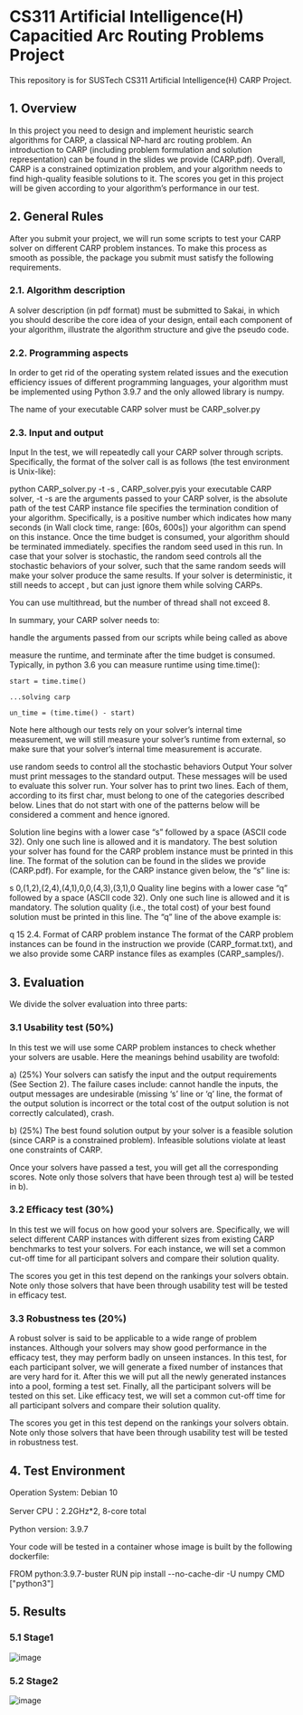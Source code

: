 # CS311 Artificial Intelligence(H) Capacitied Arc Routing Problems Project
This repository is for SUSTech CS311 Artificial Intelligence(H) CARP Project.
## 1. Overview
In this project you need to design and implement heuristic search algorithms for CARP, a classical NP-hard arc routing problem. An introduction to CARP (including problem formulation and solution representation) can be found in the slides we provide (CARP.pdf). Overall, CARP is a constrained optimization problem, and your algorithm needs to find high-quality feasible solutions to it. The scores you get in this project will be given according to your algorithm’s performance in our test.

## 2. General Rules
After you submit your project, we will run some scripts to test your CARP solver on different CARP problem instances. To make this process as smooth as possible, the package you submit must satisfy the following requirements.

### 2.1. Algorithm description
A solver description (in pdf format) must be submitted to Sakai, in which you should describe the core idea of your design, entail each component of your algorithm, illustrate the algorithm structure and give the pseudo code.

### 2.2. Programming aspects
In order to get rid of the operating system related issues and the execution efficiency issues of different programming languages, your algorithm must be implemented using Python 3.9.7 and the only allowed library is numpy.

The name of your executable CARP solver must be CARP_solver.py

### 2.3. Input and output
Input
In the test, we will repeatedly call your CARP solver through scripts. Specifically, the format of the solver call is as follows (the test environment is Unix-like):

python CARP_solver.py <CARP instance file> -t <termination> -s <random seed>
, CARP_solver.pyis your executable CARP solver, <CARP instance file> -t <termination> -s <random seed>are the arguments passed to your CARP solver, <CARP instance file> is the absolute path of the test CARP instance file specifies the termination condition of your algorithm. Specifically, <termination> is a positive number which indicates how many seconds (in Wall clock time, range: [60s, 600s]) your algorithm can spend on this instance. Once the time budget is consumed, your algorithm should be terminated immediately. <random seed> specifies the random seed used in this run. In case that your solver is stochastic, the random seed controls all the stochastic behaviors of your solver, such that the same random seeds will make your solver produce the same results. If your solver is deterministic, it still needs to accept , but can just ignore them while solving CARPs.

You can use multithread, but the number of thread shall not exceed 8.

In summary, your CARP solver needs to:

handle the arguments passed from our scripts while being called as above

measure the runtime, and terminate after the time budget is consumed. Typically, in python 3.6 you can measure runtime using time.time():

    start = time.time()

    ...solving carp

    un_time = (time.time() - start)
Note here although our tests rely on your solver’s internal time measurement, we will still measure your solver’s runtime from external, so make sure that your solver’s internal time measurement is accurate.

use random seeds to control all the stochastic behaviors
Output
Your solver must print messages to the standard output. These messages will be used to evaluate this solver run. Your solver has to print two lines. Each of them, according to its first char, must belong to one of the categories described below. Lines that do not start with one of the patterns below will be considered a comment and hence ignored.

Solution line begins with a lower case “s” followed by a space (ASCII code 32). Only one such line is allowed and it is mandatory. The best solution your solver has found for the CARP problem instance must be printed in this line. The format of the solution can be found in the slides we provide (CARP.pdf). For example, for the CARP instance given below, the “s” line is:

s 0,(1,2),(2,4),(4,1),0,0,(4,3),(3,1),0
Quality line begins with a lower case “q” followed by a space (ASCII code 32). Only one such line is allowed and it is mandatory. The solution quality (i.e., the total cost) of your best found solution must be printed in this line. The “q” line of the above example is:

q 15
2.4. Format of CARP problem instance
The format of the CARP problem instances can be found in the instruction we provide (CARP_format.txt), and we also provide some CARP instance files as examples (CARP_samples/).

## 3. Evaluation
We divide the solver evaluation into three parts:

### 3.1 Usability test (50%)
In this test we will use some CARP problem instances to check whether your solvers are usable. Here the meanings behind usability are twofold:

a) (25%) Your solvers can satisfy the input and the output requirements (See Section 2). The failure cases include: cannot handle the inputs, the output messages are undesirable (missing ‘s’ line or ‘q’ line, the format of the output solution is incorrect or the total cost of the output solution is not correctly calculated), crash.

b) (25%) The best found solution output by your solver is a feasible solution (since CARP is a constrained problem). Infeasible solutions violate at least one constraints of CARP.

Once your solvers have passed a test, you will get all the corresponding scores. Note only those solvers that have been through test a) will be tested in b).

### 3.2 Efficacy test (30%)
In this test we will focus on how good your solvers are. Specifically, we will select different CARP instances with different sizes from existing CARP benchmarks to test your solvers. For each instance, we will set a common cut-off time for all participant solvers and compare their solution quality.

The scores you get in this test depend on the rankings your solvers obtain. Note only those solvers that have been through usability test will be tested in efficacy test.

### 3.3 Robustness tes (20%)
A robust solver is said to be applicable to a wide range of problem instances. Although your solvers may show good performance in the efficacy test, they may perform badly on unseen instances. In this test, for each participant solver, we will generate a fixed number of instances that are very hard for it. After this we will put all the newly generated instances into a pool, forming a test set. Finally, all the participant solvers will be tested on this set. Like efficacy test, we will set a common cut-off time for all participant solvers and compare their solution quality.

The scores you get in this test depend on the rankings your solvers obtain. Note only those solvers that have been through usability test will be tested in robustness test.

## 4. Test Environment
Operation System: Debian 10

Server CPU：2.2GHz*2, 8-core total

Python version: 3.9.7

Your code will be tested in a container whose image is built by the following dockerfile:

FROM python:3.9.7-buster
RUN pip install --no-cache-dir -U numpy
CMD ["python3"]

## 5. Results
### 5.1 Stage1
![image](https://github.com/0SliverBullet/CS311-Artificial-Intelligence-H-CARP-Project/assets/110400562/6880f0d7-bed8-442b-9410-cd2e971e086b)
### 5.2 Stage2
![image](https://github.com/0SliverBullet/CS311-Artificial-Intelligence-H-CARP-Project/assets/110400562/7a309bc0-cb82-48aa-a1ee-e0c09940a856)


